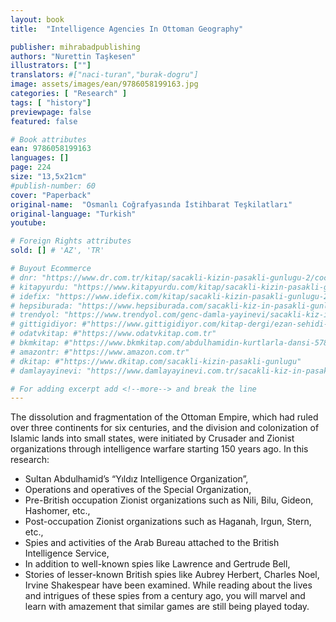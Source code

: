 ```yaml
---
layout: book
title:  "Intelligence Agencies In Ottoman Geography"

publisher: mihrabadpublishing
authors: "Nurettin Taşkesen"
illustrators: [""]
translators: #["naci-turan","burak-dogru"]
image: assets/images/ean/9786058199163.jpg
categories: [ "Research" ]
tags: [ "history"]
previewpage: false
featured: false

# Book attributes
ean: 9786058199163
languages: []
page: 224
size: "13,5x21cm"
#publish-number: 60
cover: "Paperback"
original-name:  "Osmanlı Coğrafyasında İstihbarat Teşkilatları"
original-language: "Turkish"
youtube:

# Foreign Rights attributes
sold: [] # 'AZ', 'TR'

# Buyout Ecommerce
# dnr: "https://www.dr.com.tr/kitap/sacakli-kizin-pasakli-gunlugu-2/cocuk-ve-genclik/genclik-10-yas/roman-oyku/urunno=0001893059001"
# kitapyurdu: "https://www.kitapyurdu.com/kitap/sacakli-kizin-pasakli-gunlugu-2-/560122.html&filter_name=Sa%C3%A7akl%C4%B1+K%C4%B1z%27%C4%B1n+Pasakl%C4%B1+G%C3%BCnl%C3%BC%C4%9F%C3%BC+2"
# idefix: "https://www.idefix.com/kitap/sacakli-kizin-pasakli-gunlugu-2/cocuk-ve-genclik/genclik-10-yas/roman-oyku/urunno=0001893059001"
# hepsiburada: "https://www.hepsiburada.com/sacakli-kiz-in-pasakli-gunlugu-2-damla-yayinevi-p-HBV000012ER86"
# trendyol: "https://www.trendyol.com/genc-damla-yayinevi/sacakli-kiz-in-pasakli-gunlugu-2-p-54825777"
# gittigidiyor: #"https://www.gittigidiyor.com/kitap-dergi/ezan-sehidi-adnan-menderes_pdp_732728793"
# odatvkitap: #"https://www.odatvkitap.com.tr"
# bkmkitap: #"https://www.bkmkitap.com/abdulhamidin-kurtlarla-dansi-578226"
# amazontr: #"https://www.amazon.com.tr"
# dkitap: #"https://www.dkitap.com/sacakli-kizin-pasakli-gunlugu"
# damlayayinevi: "https://www.damlayayinevi.com.tr/sacakli-kiz-in-pasakli-gunlugu-2-bu-iste-bi-terslik-var"

# For adding excerpt add <!--more--> and break the line
---
```

The dissolution and fragmentation of the Ottoman Empire, which had ruled over three continents
for six centuries, and the division and colonization
of Islamic lands into small states, were initiated
by Crusader and Zionist organizations through
intelligence warfare starting 150 years ago. In this
research:
- Sultan Abdulhamid’s “Yıldız Intelligence Organization”,
- Operations and operatives of the Special Organization,
- Pre-British occupation Zionist organizations such
as Nili, Bilu, Gideon, Hashomer, etc.,
- Post-occupation Zionist organizations such as
Haganah, Irgun, Stern, etc.,
- Spies and activities of the Arab Bureau attached
to the British Intelligence Service,
- In addition to well-known spies like Lawrence and
Gertrude Bell,
- Stories of lesser-known British spies like Aubrey
Herbert, Charles Noel, Irvine Shakespear have
been examined.
While reading about the lives and intrigues of
these spies from a century ago, you will marvel
and learn with amazement that similar games are
still being played today.
<!--more--> 

